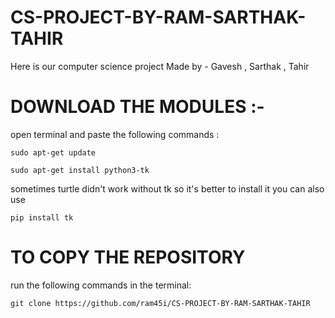 # CS-PROJECT-BY-RAM-SARTHAK-TAHIR
Here is our computer science project 
Made by - Gavesh , Sarthak , Tahir 
# DOWNLOAD THE MODULES :-
open terminal and paste the following commands :
```
sudo apt-get update
```
```
sudo apt-get install python3-tk
```
sometimes turtle didn't work without tk so it's better to install it 
you can also use 
```
pip install tk
```
# TO COPY THE REPOSITORY
run the following commands in the terminal:
```
git clone https://github.com/ram45i/CS-PROJECT-BY-RAM-SARTHAK-TAHIR
```
